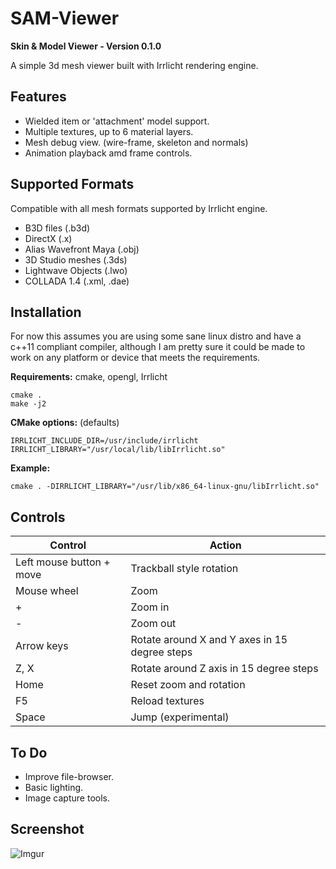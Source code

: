 SAM-Viewer
==========

**Skin & Model Viewer - Version 0.1.0**

A simple 3d mesh viewer built with Irrlicht rendering engine.

Features
--------

* Wielded item or 'attachment' model support.
* Multiple textures, up to 6 material layers.
* Mesh debug view. (wire-frame, skeleton and normals)
* Animation playback amd frame controls.

Supported Formats
-----------------

Compatible with all mesh formats supported by Irrlicht engine.

* B3D files (.b3d)
* DirectX (.x)
* Alias Wavefront Maya (.obj)
* 3D Studio meshes (.3ds)
* Lightwave Objects (.lwo)
* COLLADA 1.4 (.xml, .dae)

Installation
------------

For now this assumes you are using some sane linux distro and have
a c++11 compliant compiler, although I am pretty sure it could be
made to work on any platform or device that meets the requirements.

**Requirements:** cmake, opengl, Irrlicht
```
cmake .
make -j2
```

**CMake options:** (defaults)
```
IRRLICHT_INCLUDE_DIR=/usr/include/irrlicht
IRRLICHT_LIBRARY="/usr/local/lib/libIrrlicht.so"
```

**Example:**
```
cmake . -DIRRLICHT_LIBRARY="/usr/lib/x86_64-linux-gnu/libIrrlicht.so"
```

Controls
--------

| Control                       | Action                                                         |
|-------------------------------|----------------------------------------------------------------|
| Left mouse button + move      | Trackball style rotation                                       |
| Mouse wheel                   | Zoom                                                           |
| +                             | Zoom in                                                        |
| -                             | Zoom out                                                       |
| Arrow keys                    | Rotate around X and Y axes in 15 degree steps                  |
| Z, X                          | Rotate around Z axis in 15 degree steps                        |
| Home                          | Reset zoom and rotation                                        |
| F5                            | Reload textures                                                |
| Space                         | Jump (experimental)                                            |

To Do
-----

* Improve file-browser.
* Basic lighting.
* Image capture tools.

Screenshot
----------

![Imgur](https://i.imgur.com/xIS7pRj.png)

